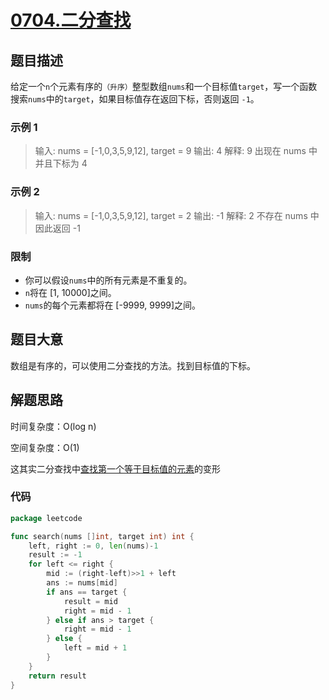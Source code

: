 # [0704.二分查找](https://leetcode.cn/problems/binary-search/)

## 题目描述

给定一个`n`个元素有序的`（升序）`整型数组`nums`和一个目标值`target`，写一个函数搜索`nums`中的`target`，如果目标值存在返回下标，否则返回
`-1`。

### 示例 1

> 输入: nums = [-1,0,3,5,9,12], target = 9
> 输出: 4
> 解释: 9 出现在 nums 中并且下标为 4

### 示例 2

> 输入: nums = [-1,0,3,5,9,12], target = 2
> 输出: -1
> 解释: 2 不存在 nums 中因此返回 -1

### 限制

* 你可以假设`nums`中的所有元素是不重复的。
* `n`将在 [1, 10000]之间。
* `nums`的每个元素都将在 [-9999, 9999]之间。

## 题目大意

数组是有序的，可以使用二分查找的方法。找到目标值的下标。

## 解题思路

时间复杂度：O(log n)

空间复杂度：O(1)

这其实二分查找中[查找第一个等于目标值的元素](../../notes/Binary-Search.md#查找第一个等于目标值的元素)的变形

### 代码

```go
package leetcode

func search(nums []int, target int) int {
	left, right := 0, len(nums)-1
	result := -1
	for left <= right {
		mid := (right-left)>>1 + left
		ans := nums[mid]
		if ans == target {
			result = mid
			right = mid - 1
		} else if ans > target {
			right = mid - 1
		} else {
			left = mid + 1
		}
	}
	return result
}
```
